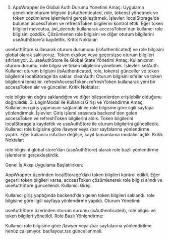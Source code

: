 1. AppWrapper ile Global Auth Durumu Yönetimi
Amaç: Uygulama genelinde oturum bilgisini (isAuthenticated, role, tokens) yönetmek ve token çözümleme işlemlerini gerçekleştirmek.
İşlevler:
localStorage'da bulunan accessToken ve refreshToken bilgilerini kontrol ettik.
Eğer token bilgileri mevcutsa, jwt_decode kullanarak accessToken'dan kullanıcı role bilgisini çözdük.
Çözümlenen role bilgisini ve diğer oturum bilgilerini useAuthStore'a kaydettik.
Kritik Noktalar:

useAuthStore kullanarak oturum durumunu (isAuthenticated) ve role bilgisini global olarak saklıyoruz.
Token eksikse veya geçersizse oturum bilgileri sıfırlanıyor.
2. useAuthStore ile Global State Yönetimi
Amaç: Kullanıcının oturum durumu, role bilgisi ve token bilgilerini yönetmek.
İşlevler:
setAuth: Kullanıcı oturum bilgisini (isAuthenticated, role, tokens) günceller ve token bilgilerini localStorage'da saklar.
clearAuth: Oturum bilgisini sıfırlar ve token bilgilerini temizler.
refreshAccessToken: refreshToken kullanarak yeni bir accessToken alır ve günceller.
Kritik Noktalar:

role bilgisinin doğru saklandığını ve diğer bileşenlerden erişilebilir olduğunu doğruladık.
3. LoginModal ile Kullanıcı Girişi ve Yönlendirme
Amaç: Kullanıcının giriş yapmasını sağlamak ve role bilgisine göre ilgili sayfaya yönlendirmek.
İşlevler:
Giriş işlemi sırasında backend'den gelen accessToken ve refreshToken bilgilerini aldık.
Token bilgilerini localStorage'a kaydettik ve useAuthStore ile oturum bilgilerini güncelledik.
Kullanıcı role bilgisine göre /lawyer veya /bar sayfalarına yönlendirme yaptık.
Eğer kullanıcı isActive değilse, kayıt tamamlama modalını açtık.
Kritik Noktalar:

role bilgisini global store'dan (useAuthStore) alarak role bazlı yönlendirme işlemlerini gerçekleştirdik.

Genel İş Akışı
Uygulama Başlatılırken:

AppWrapper üzerinden localStorage'daki token bilgileri kontrol edildi.
Eğer geçerli token bilgileri varsa, accessToken çözümlenerek role bilgisi alındı ve useAuthStore güncellendi.
Kullanıcı Girişi:

Kullanıcı giriş yaptığında backend'den gelen token bilgileri saklandı.
role bilgisine göre ilgili sayfaya yönlendirme yapıldı.
Oturum Yönetimi:

useAuthStore üzerinden oturum durumu (isAuthenticated), role bilgisi ve token bilgileri yönetildi.
Role Bazlı Yönlendirme:

Kullanıcı role bilgisine göre /lawyer veya /bar sayfalarına yönlendirilme 
henüz çalışmıyor. bar/layout.tsx güncellenmeli.